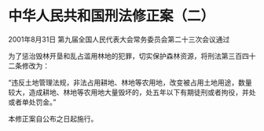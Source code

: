 # 中华人民共和国刑法修正案（二）

2001年8月31日 第九届全国人民代表大会常务委员会第二十三次会议通过

为了惩治毁林开垦和乱占滥用林地的犯罪，切实保护森林资源，将刑法第三百四十二条修改为：

“违反土地管理法规，非法占用耕地、林地等农用地，改变被占用土地用途，数量较大，造成耕地、林地等农用地大量毁坏的，处五年以下有期徒刑或者拘役，并处或者单处罚金。”

本修正案自公布之日起施行。
